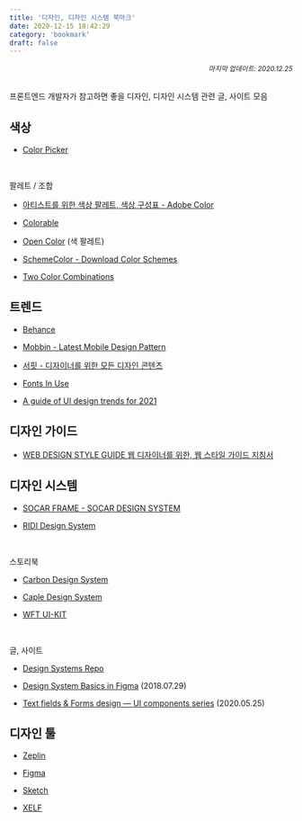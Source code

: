 ```yaml
---
title: '디자인, 디자인 시스템 북마크'
date: 2020-12-15 18:42:29
category: 'bookmark'
draft: false
---
```


<div style="font-size: 12px; font-style: italic; text-align: right;">
마지막 업데이트: 2020.12.25
</div>

<br />

프론트엔드 개발자가 참고하면 좋을 디자인, 디자인 시스템 관련 글, 사이트 모음

## 색상

- [Color Picker](http://www.flatuicolorpicker.com/)

<br />

<p>팔레트 / 조합</p>

- [아티스트를 위한 색상 팔레트, 색상 구성표 - Adobe Color](https://color.adobe.com/ko/explore)

- [Colorable](https://colorable.jxnblk.com/5a6049/d2cfba)

- [Open Color](https://yeun.github.io/open-color/) (색 팔레트)

- [SchemeColor - Download Color Schemes](https://www.schemecolor.com/)

- [Two Color Combinations](https://2colors.colorion.co/)

## 트렌드

- [Behance](https://www.behance.net/)

- [Mobbin - Latest Mobile Design Pattern](https://mobbin.design/)

- [서핏 - 디자이너를 위한 모든 디자인 콘텐츠](https://www.surfit.io/)

- [Fonts In Use](https://fontsinuse.com/)

- [A guide of UI design trends for 2021](https://uxdesign.cc/a-guide-of-ui-design-trends-for-2021-637ac038cb99)

## 디자인 가이드

- [WEB DESIGN STYLE GUIDE 웹 디자이너를 위한, 웹 스타일 가이드 지침서](http://styleguide.co.kr/index.php)

## 디자인 시스템

- [SOCAR FRAME - SOCAR DESIGN SYSTEM](https://socarframe.socar.kr/8bb3aba4a/p/5857a5-socar-frame)

- [RIDI Design System](https://ridi.design/)

<br />

<p>스토리북</p>

- [Carbon Design System](https://www.carbondesignsystem.com/)

- [Caple Design System](https://design.caple.ai/?path=/story/*)

- [WFT UI-KIT](https://uikit.wfp.org/docs/index.html?path=/story/getting-started-intro--page)

<br />

<p>글, 사이트</p>

- [Design Systems Repo](https://designsystemsrepo.com/)

- [Design System Basics in Figma](https://uxdesign.cc/design-system-basics-in-figma-6e66fbb5de85) (2018.07.29)

- [Text fields & Forms design — UI components series](https://uxdesign.cc/text-fields-forms-design-ui-components-series-2b32b2beebd0) (2020.05.25)

## 디자인 툴

- [Zeplin](https://zeplin.io/)

- [Figma](https://www.figma.com/)

- [Sketch](https://www.sketch.com/)

- [XELF](https://xelf.io/)
